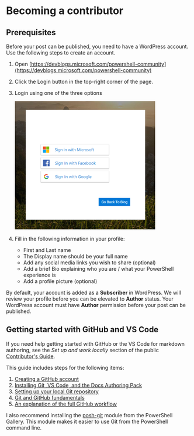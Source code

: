 # Becoming a contributor

## Prerequisites

Before your post can be published, you need to have a WordPress account. Use the following steps to
create an account.

1. Open [https://devblogs.microsoft.com/powershell-community](https://devblogs.microsoft.com/powershell-community)
1. Click the Login button in the top-right corner of the page.
1. Login using one of the three options

   ![blog login](./media/Becoming-a-contributor/blog-login.png)

1. Fill in the following information in your profile:
   - First and Last name
   - The Display name should be your full name
   - Add any social media links you wish to share (optional)
   - Add a brief Bio explaining who you are / what your PowerShell experience is
   - Add a profile picture (optional)

By default, your account is added as a **Subscriber** in WordPress. We will review your profile
before you can be elevated to **Author** status. Your WordPress account must have **Author**
permission before your post can be published.

## Getting started with GitHub and VS Code

If you need help getting started with GitHub or the VS Code for markdown authoring, see the
_Set up and work locally_ section of the public
[Contributor's Guide](https://docs.microsoft.com/contribute/get-started-setup-github).

This guide includes steps for the following items:

1. [Creating a GitHub account](https://docs.microsoft.com/contribute/get-started-setup-github)
1. [Installing Git, VS Code, and the Docs Authoring Pack](https://docs.microsoft.com/contribute/get-started-setup-tools)
1. [Setting up your local Git repository](https://docs.microsoft.com/contribute/get-started-setup-local)
1. [Git and GitHub fundamentals](https://docs.microsoft.com/contribute/git-github-fundamentals)
1. [An explanation of the full GitHub workflow](https://docs.microsoft.com/contribute/how-to-write-workflows-major)

I also recommend installing the [posh-git](https://www.powershellgallery.com/packages/posh-git)
module from the PowerShell Gallery. This module makes it easier to use Git from the PowerShell
command line.
